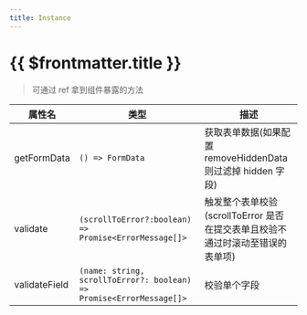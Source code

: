 ```yaml
---
title: Instance
---
```


# {{ $frontmatter.title }}

> 可通过 ref 拿到组件暴露的方法

| 属性名        | 类型                                                                 | 描述                                                                           |
| ------------- | -------------------------------------------------------------------- | ------------------------------------------------------------------------------ |
| getFormData   | `() => FormData`                                                     | 获取表单数据(如果配置 removeHiddenData 则过滤掉 hidden 字段)                   |
| validate      | `(scrollToError?:boolean) => Promise<ErrorMessage[]>`                | 触发整个表单校验(scrollToError 是否在提交表单且校验不通过时滚动至错误的表单项) |
| validateField | `(name: string, scrollToError?: boolean) => Promise<ErrorMessage[]>` | 校验单个字段                                                                   |
